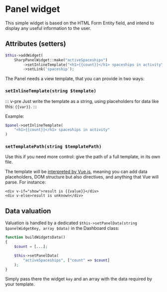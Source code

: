 # Panel widget

This simple widget is based on the HTML Form Entity field, and intend to display any useful information to the user.

## Attributes (setters)

```php
$this->addWidget(
    SharpPanelWidget::make("activeSpaceships")
        ->setInlineTemplate("<h1>{{count}}</h1> spaceships in activity")
        ->setLink('spaceship');
```

The Panel needs a view template, that you can provide in two ways:

### `setInlineTemplate(string $template)`

::: v-pre
Just write the template as a string, using placeholders for data like this: `{{var}}`.
:::

Example:

```php
$panel->setInlineTemplate(
    "<h1>{{count}}</h1> spaceships in activity"
)
```

### `setTemplatePath(string $templatePath)`

Use this if you need more control: give the path of a full template, in its own file.

The template will be [interpreted by Vue.js](https://vuejs.org/v2/guide/syntax.html), meaning you can add data placeholders, DOM structure but also directives, and anything that Vue will parse. For instance:

```vue
<div v-if="show">result is {{value}}</div>
<div v-else>result is unknown</div>
```


## Data valuation

Valuation is handled by a dedicated `$this->setPanelData(string $panelWidgetKey, array $data)` in the Dashboard class:

```php
function buildWidgetsData()
{
    $count = [...];

    $this->setPanelData(
        "activeSpaceships", ["count" => $count]
    );
}
```

Simply pass there the widget `key` and an array with the data required by your template.